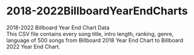 # 2018-2022BillboardYearEndCharts
2018-2022 Billboard Year End Chart Data <br>
This CSV file contains every song title, intro length, ranking, genre, language of 500 songs from Billboard 2018 Year End Chart to Billboard 2022 Year End Chart.

